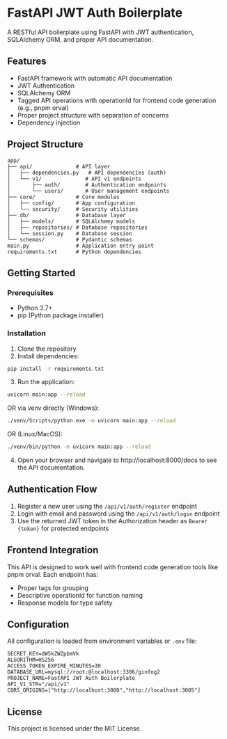 # FastAPI JWT Auth Boilerplate

A RESTful API boilerplate using FastAPI with JWT authentication, SQLAlchemy ORM, and proper API documentation.

## Features

- FastAPI framework with automatic API documentation
- JWT Authentication
- SQLAlchemy ORM
- Tagged API operations with operationId for frontend code generation (e.g., pnpm orval)
- Proper project structure with separation of concerns
- Dependency injection

## Project Structure

```
app/
├── api/              # API layer
│   ├── dependencies.py   # API dependencies (auth)
│   └── v1/              # API v1 endpoints
│       ├── auth/        # Authentication endpoints
│       └── users/       # User management endpoints
├── core/             # Core modules
│   ├── config/       # App configuration
│   └── security/     # Security utilities
├── db/               # Database layer
│   ├── models/       # SQLAlchemy models
│   ├── repositories/ # Database repositories
│   └── session.py    # Database session
└── schemas/          # Pydantic schemas
main.py               # Application entry point
requirements.txt      # Python dependencies
```

## Getting Started

### Prerequisites

- Python 3.7+
- pip (Python package installer)

### Installation

1. Clone the repository
2. Install dependencies:

```bash
pip install -r requirements.txt
```

3. Run the application:

```bash (Windows, Linux & MacOS)
uvicorn main:app --reload
```

OR via venv directly (Windows):

```bash
./venv/Scripts/python.exe -m uvicorn main:app --reload
```

OR (Linux/MacOS):

```bash
./venv/bin/python -m uvicorn main:app --reload
```

4. Open your browser and navigate to http://localhost:8000/docs to see the API documentation.

## Authentication Flow

1. Register a new user using the `/api/v1/auth/register` endpoint
2. Login with email and password using the `/api/v1/auth/login` endpoint
3. Use the returned JWT token in the Authorization header as `Bearer {token}` for protected endpoints

## Frontend Integration

This API is designed to work well with frontend code generation tools like pnpm orval. Each endpoint has:

- Proper tags for grouping 
- Descriptive operationId for function naming
- Response models for type safety

## Configuration

All configuration is loaded from environment variables or `.env` file:

```
SECRET_KEY=dW5kZWZpbmVk
ALGORITHM=HS256
ACCESS_TOKEN_EXPIRE_MINUTES=30
DATABASE_URL=mysql://root:@localhost:3306/ginfog2
PROJECT_NAME=FastAPI JWT Auth Boilerplate
API_V1_STR="/api/v1"
CORS_ORIGINS=["http://localhost:3000","http://localhost:3005"]
```

## License

This project is licensed under the MIT License.

